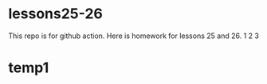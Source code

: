 # lessons25-26
This repo is for github action. Here is homework for lessons 25 and 26.
1
2
3
 
# temp1
